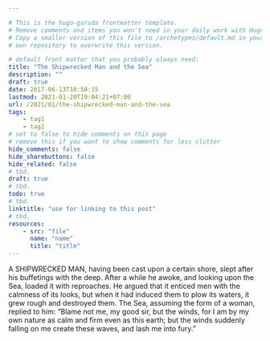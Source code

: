 ```yaml
---

# This is the hugo-garuda frontmatter template.
# Remove comments and items you won't need in your daily work with Hugo.
# Copy a smaller version of this file to /archetypes/default.md in your
# own repository to overwrite this version.

# default front matter that you probably always need:
title: "The Shipwrecked Man and the Sea"
description: ""
draft: true
date: 2017-06-13T10:50:15
lastmod: 2021-01-20T19:04:21+07:00
url: /2021/01/the-shipwrecked-man-and-the-sea
tags:
    - tag1
    - tag2
# set to false to hide comments on this page
# remove this if you want to show comments for less clutter
hide_comments: false
hide_sharebuttons: false
hide_related: false
# tbd.
draft: true
# tbd.
todo: true
# tbd.
linktitle: "use for linking to this post"
# tbd.
resources:
    - src: "file"
      name: "name"
      title: "title"
---
```

A SHIPWRECKED MAN, having been cast upon a certain shore, slept after his buffetings with the deep. After a while he awoke, and looking upon the Sea, loaded it with reproaches. He argued that it enticed men with the calmness of its looks, but when it had induced them to plow its waters, it grew rough and destroyed them. The Sea, assuming the form of a woman, replied to him: “Blame not me, my good sir, but the winds, for I am by my own nature as calm and firm even as this earth; but the winds suddenly falling on me create these waves, and lash me into fury.”
